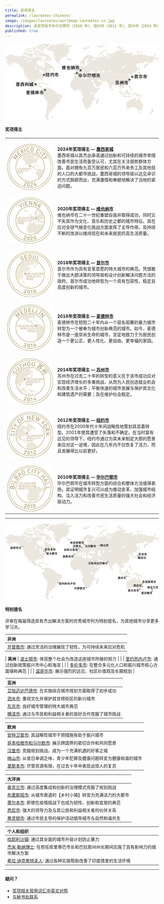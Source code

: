 ```yaml
---
title: 奖项得主
permalink: /laureates-chinese/
image: /images/laureates/worldmap-laureates-cn.jpg
description: 该奖项授予毕尔巴鄂市（2010 年）、纽约市（2012 年）、苏州市（2014 年）、麦德林市（2016 年）、首尔市（2018 年）、维也纳市（2020 年）和墨西哥城（2024年）。
published: true
---
```


![奖项得主](/images/laureates/worldmap-laureates-cn.jpg/)

#### **奖项得主**

<table style="width: 100%;" border="0" cellpadding="10">
<tbody>
<tr>
<td style="width: 150px;"><br><img src="/images/laureates/mexico-city-medal.png" alt="墨西哥城" /><br></td>
  <td><br><strong>2024年奖项得主 — <a href="/mexico-city/">墨西哥城</a></strong><br />墨西哥城以其杰出承诺通过创新和可持续的城市举措改善市民生活而备受认可，尤其在关注弱势群体方面。面对拥有九百万居民和六百万外来务工及其他目的人口的大都市挑战，墨西哥城的领导层以远见卓识的方式脱颖而出，充满激情和奉献地解决了当地的紧迫问题。</td>
</tr>
<tr>
<td style="width: 150px;"><br><img src="/images/laureates/vienna-medal.png" alt="维也纳市" /><br></td>
  <td><br><strong>2020年奖项得主 — <a href="/vienna/">维也纳市</a></strong><br />维也纳市在二十一世纪重塑自我并取得成功，同时又不失其作为文化、音乐和历史之都的城市特征。其在应对全球气候变化挑战方面发挥了主导作用，及持续不断的改进以维持现在和未来居民的高生活质量。</td>
</tr>
<tr>
<td style="width: 150px;"><br><img src="/images/laureates/seoul-medal.png" alt="首尔市" /><br></td>
  <td><br><strong>2018年奖项得主 — <a href="/seoul/">首尔市</a></strong><br />首尔市作为具有变革意愿的特大城市的典范。凭借敢于做出大胆决策的领导层和设计创新解决问题方法的政府，首尔市成功地转型为一个具有包容性，稳定且高度创新的城市。</td>
</tr>
<tr>
<td><br><img src="/images/laureates/medellin-medal.png" alt="麦德林市" /><br></td>
  <td><br><strong>2016年奖项得主 — <a href="/medellin/">麦德林市</a></strong><br />麦德林市在短短二十年内从一个惡名昭著的暴力城市转型为一个被奉为城市创新典范的城市。如今，麦德林市是一座崇尚生命的城市，坚定地致力于为居民创造一个更公正、更人性化、更自由、更幸福的家园。</td>
</tr> 
<tr>
<td><br><img src="/images/laureates/suzhou-medal.png" alt="苏州市" /><br></td>
  <td><br><strong>2014年奖项得主 — <a href="/suzhou/">苏州市</a></strong><br />苏州市在过去二十年的转型的意义在于该市成功应对实现经济增长的多重挑战，从而为人民创造就业机会和改善生活水平；平衡快速的城市发展与保护其文化和建筑遗产的需要；及在维护社会稳定。</td>
</tr> 
<tr>
<td><br><img src="/images/laureates/nyc-medal.png" alt="纽约市" /><br></td>
  <td><br><strong>2012年奖项得主 — <a href="/nyc/">纽约市</a></strong><br />纽约市在2000年代十年间战略性地策划其显着转型。2001年使其遭受了失落和不确定。在当时富有远见的领导下，纽约市通过为其未来制定大胆的愿景来应对这一逆境，因此在几年内不仅恢复了活力，而且发展得比以前更好。</td>
</tr>
<tr>
<td><br><img src="/images/laureates/bilbao-medal.png" alt="毕尔巴鄂市" /><br></td>
  <td><br><strong>2010年奖项得主 — <a href="/bilbao/">毕尔巴鄂市</a></strong><br />毕尔巴鄂市在城市转型方面的综合和整体方法值得表扬。其证明城市复兴可以成为推动变革、加强城市结构、注入活力和改善市民生活质量的强大社会和经济驱动力。</td>
</tr> 
</tbody>
</table>

---

![特别提名](/images/laureates/worldmap-special-mentions-cn.jpg/)

#### **特别提名**

评审在每届筛选具有杰出解决方案的优秀城市列为特别提名，为其他城市分享更多学习点。

| **非洲** |
| :--- |
| [开普敦市](/cape-town/): 通过灵活的治理展现了韧性，为可持续未来应对危机 | 

| **美洲** | [波士顿市](/boston/): 体现整个社会为改造这座城市所做的努力 | 
| | [里约热内卢市](/rio-de-janeiro/): 通过创新政策振兴市中心和海滨 | 
| | [多伦多市](/toronto/): 在整合多元化人口和振兴城市核心方面堪称典范 | 
| | [温哥华市](/vancouver/): 展示强烈的远见、社区价值观及长期规划 | 

| **亚洲** |
| :--- |
| [艾哈迈达巴德市](/ahmedabad/): 在实施综合城市规划方面取得了初步成功 | 
| [泗水市](/surabaya/): 重视文化并保护其甘榜街区的新兴城市 | 
| [东京市](/tokyo/): 良好城市管理的特大城市典范 |
| [横滨市](/yokohama/): 通过与市民和利益相关者的良好合作克服了城市挑战 | 

| **欧洲** |
| :--- |
| [安特卫普市](/antwerp/): 其战略性城市干预措施有助于振兴城市 |
| [哥本哈根市和马尔默市](/copenhagen-malmo/): 展示跨国界的密切合作和共同愿景 | 
| [汉堡市](/hamburg/): 克服规划挑战，成为一个充满机遇的好客之城 | 
| [喀山市](/kazan/): 从昔日单调乏味，青少年犯罪及健康问题转变为健康和谐的城市 |
| [里斯本市](/lisbon/): 尽管资源有限，在过去十年中表现出惊人的复苏 |

| **大洋洲** |
| :--- |
| [奥克兰市](/auckland/): 通过高度集成和创新的治理模式克服了规划挑战 |
| [布里斯班市](/brisbane/): 从城市衰退的【乡村小镇】转变为充满活力的大都市 | 
| [墨尔本市](/melbourne/): 即使在疫情挑战下也成为韧性、创新和宜居的典范 |
| [悉尼市](/sydney/): 强大的领导力及与其公民和利益相关者的伙伴关系 |
| [惠灵顿市](/wellington/): 通过市民主导的保护活动倡导城市与自然和谐共生 |

| **个人和组织** |
| :--- |
| [哈耶利沙镇](/khayelitsha/): 通过其全面的城市升级计划防止暴力 | 
| [杰米·勒纳博士](/jaime-lerner/): 在担任库里蒂巴市长和巴拉那州州长期间实施了具有影响力的城市解决方案 | 
| [希拉·迪克希特夫人](/sheila-dikshit/): 通过各种实施帮助改善了印度德里的生活环境 |  

---

#### **疑问？**

- [奖项相关常用词汇中英文对照](/glossary-chinese/)
- [与秘书处联系](/feedback-chinese/)
